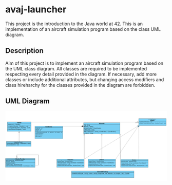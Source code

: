 # avaj-launcher
This project is the introduction to the Java world at 42. This is an implementation of an aircraft simulation program based on the class UML diagram.
## Description
Aim of this project is to implement an aircraft simulation program based on the UML class diagram. All classes are required to be implemented respecting every detail provided in the diagram. If necessary, add more classes or include additional attributes, but changing access modifiers and class hireharchy for the classes provided in the diagram are forbidden.
## UML Diagram
![alt text](https://github.com/Enrico101/avaj-launcher/blob/main/docs/avaj_uml.jpg?raw=true)
